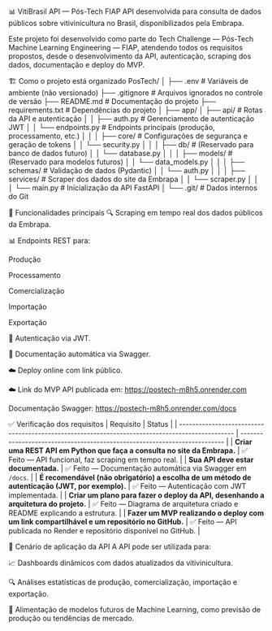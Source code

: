 📊 VitiBrasil API — Pós-Tech FIAP
API desenvolvida para consulta de dados públicos sobre vitivinicultura no Brasil, disponibilizados pela Embrapa.

Este projeto foi desenvolvido como parte do Tech Challenge — Pós-Tech Machine Learning Engineering — FIAP, atendendo todos os requisitos propostos, desde o desenvolvimento da API, autenticação, scraping dos dados, documentação e deploy do MVP.

🏗️ Como o projeto está organizado
PosTech/
│
├── .env                    # Variáveis de ambiente (não versionado)
├── .gitignore              # Arquivos ignorados no controle de versão
├── README.md               # Documentação do projeto
├── requirements.txt        # Dependências do projeto
│
├── app/
│   ├── api/                # Rotas da API e autenticação
│   │   ├── auth.py         # Gerenciamento de autenticação JWT
│   │   └── endpoints.py    # Endpoints principais (produção, processamento, etc.)
│   │
│   ├── core/               # Configurações de segurança e geração de tokens
│   │   └── security.py
│   │
│   ├── db/                 # (Reservado para banco de dados futuro)
│   │   └── database.py
│   │
│   ├── models/             # (Reservado para modelos futuros)
│   │   └── data_models.py
│   │
│   ├── schemas/            # Validação de dados (Pydantic)
│   │   └── auth.py
│   │
│   ├── services/           # Scraper dos dados do site da Embrapa
│   │   └── scraper.py
│   │
│   └── main.py             # Inicialização da API FastAPI
│
└── .git/                   # Dados internos do Git

🚀 Funcionalidades principais
🔍 Scraping em tempo real dos dados públicos da Embrapa.

📊 Endpoints REST para:

Produção

Processamento

Comercialização

Importação

Exportação

🔐 Autenticação via JWT.

📑 Documentação automática via Swagger.

☁️ Deploy online com link público.

☁️ Link do MVP
API publicada em:
https://postech-m8h5.onrender.com

Documentação Swagger:
https://postech-m8h5.onrender.com/docs

✅ Verificação dos requisitos
| Requisito                                                                                       | Status                                                                    |
| ----------------------------------------------------------------------------------------------- | ------------------------------------------------------------------------- |
| **Criar uma REST API em Python que faça a consulta no site da Embrapa.**                        | ✅ Feito — API funcional, faz scraping em tempo real.                      |
| **Sua API deve estar documentada.**                                                             | ✅ Feito — Documentação automática via Swagger em `/docs`.                 |
| **É recomendável (não obrigatório) a escolha de um método de autenticação (JWT, por exemplo).** | ✅ Feito — Autenticação com JWT implementada.                              |
| **Criar um plano para fazer o deploy da API, desenhando a arquitetura do projeto.**             | ✅ Feito — Diagrama de arquitetura criado e README explicando a estrutura. |
| **Fazer um MVP realizando o deploy com um link compartilhável e um repositório no GitHub.**     | ✅ Feito — API publicada no Render e repositório disponível no GitHub.     |

🧠 Cenário de aplicação da API
A API pode ser utilizada para:

📈 Dashboards dinâmicos com dados atualizados da vitivinicultura.

🔍 Análises estatísticas de produção, comercialização, importação e exportação.

🤖 Alimentação de modelos futuros de Machine Learning, como previsão de produção ou tendências de mercado.
